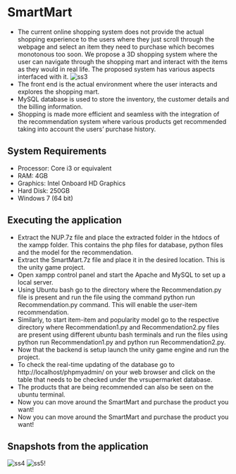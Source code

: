 # SmartMart
- The current online shopping system does not provide the actual shopping experience to the users where they just scroll through the webpage and select an item they need to purchase which becomes monotonous too soon. We propose a 3D shopping system where the user can navigate through the shopping mart and interact with the items as they would in real life. The proposed system has various aspects interfaced with it.
![ss3](https://user-images.githubusercontent.com/42913386/116750185-b4441180-aa1f-11eb-852b-9e155c64b3e1.PNG)
- The front end is the actual environment where the user interacts and explores the shopping mart. 
- MySQL database is used to store the inventory, the customer details and the billing information.
-  Shopping is made more efficient and seamless with the integration of the recommendation system where various products get recommended taking into account the users’ purchase history. 

## System Requirements
- Processor: Core i3 or equivalent
-	RAM: 4GB
-	Graphics: Intel Onboard HD Graphics	
-	Hard Disk: 250GB
-	Windows 7 (64 bit)


## Executing the application
- Extract the NUP.7z file and place the extracted folder in the htdocs of the xampp folder. This contains the php files for database, python files and the model for the recommendation.
-	Extract the SmartMart.7z file and place it in the desired location. This is the unity game project.
-	Open xampp control panel and start the Apache and MySQL to set up a local server.
-	Using Ubuntu bash go to the directory where the Recommendation.py file is present and run the file using the command python run Recommendation.py command. This will enable the user-item recommendation.
-	Similarly, to start item-item and popularity model go to the respective directory where Recommendation1.py and Recommendation2.py files are present using different ubuntu bash terminals and run the files using python run Recommendation1.py and python run Recommendation2.py.
-	Now that the backend is setup launch the unity game engine and run the project.
-	To check the real-time updating of the database go to http://localhost/phpmyadmin/ on your web browser and click on the table that needs to be checked under the vrsupermarket database.
-	The products that are being recommended can also be seen on the ubuntu terminal.
-	Now you can move around the SmartMart and purchase the product you want!  
-	Now you can move around the SmartMart and purchase the product you want!  

## Snapshots from the application

![ss4](https://user-images.githubusercontent.com/42913386/116750204-ba39f280-aa1f-11eb-9808-40a65c2d97ca.PNG)
![ss5](https://user-images.githubusercontent.com/42913386/116750217-bc03b600-aa1f-11eb-814c-d18049ed9b33.PNG)!
